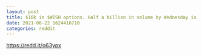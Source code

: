 ```yaml
--- 
layout: post 
title: $10k in $WISH options. Half a billion in volume by Wednesday is no joke 
date: 2021-06-22 1624416710 
categories: reddit 
--- 
```

https://redd.it/o63ypx